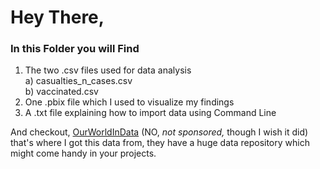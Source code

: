 # Hey There, 
### In this Folder you will Find

1. The two .csv files used for data analysis </br>
   a) casualties_n_cases.csv </br>
   b) vaccinated.csv
2. One .pbix file which I used to visualize my findings
3. A .txt file explaining how to import data using Command Line

And checkout, [OurWorldInData](https://ourworldindata.org/) (NO, *not sponsored,* though I wish it did) </br> that's where I got this data from, 
they have a huge data repository which might come handy in your projects.
